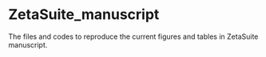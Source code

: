# ZetaSuite_manuscript
The files and codes to reproduce the current figures and tables in ZetaSuite manuscript.
